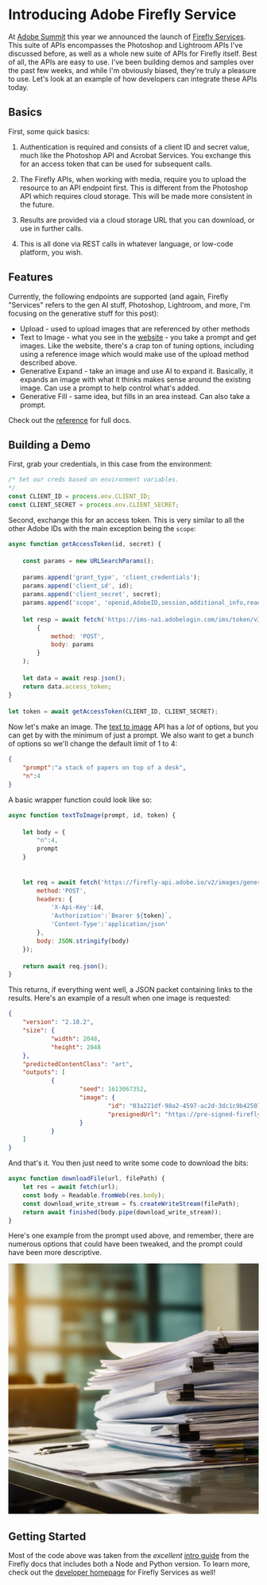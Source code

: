 # Introducing Adobe Firefly Service

At [Adobe Summit](https://business.adobe.com/summit/adobe-summit.html) this year we announced the launch of [Firefly Services](https://www.adobe.com/creativecloud/business/enterprise/firefly.html). This suite of APIs encompasses the Photoshop and Lightroom APIs I've discussed before, as well as a whole new suite of APIs for Firefly itself. Best of all, the APIs are easy to use. I've been building demos and samples over the past few weeks, and while I'm obviously biased, they're truly a pleasure to use. Let's look at an example of how developers can integrate these APIs today.

## Basics

First, some quick basics:

1) Authentication is required and consists of a client ID and secret value, much like the Photoshop API and Acrobat Services. You exchange this for an access token that can be used for subsequent calls.

2) The Firefly APIs, when working with media, require you to upload the resource to an API endpoint first. This is different from the Photoshop API which requires cloud storage. This will be made more consistent in the future.

3) Results are provided via a cloud storage URL that you can download, or use in further calls.

4) This is all done via REST calls in whatever language, or low-code platform, you wish. 

## Features

Currently, the following endpoints are supported (and again, Firefly "Services" refers to the gen AI stuff, Photoshop, Lightroom, and more, I'm focusing on the generative stuff for this post):

* Upload - used to upload images that are referenced by other methods
* Text to Image - what you see in the [website](https://firefly.adobe.com) - you take a prompt and get images. Like the website, there's a crap ton of tuning options, including using a reference image which would make use of the upload method described above. 
* Generative Expand - take an image and use AI to expand it. Basically, it expands an image with what it thinks makes sense around the existing image. Can use a prompt to help control what's added.
* Generative Fill - same idea, but fills in an area instead. Can also take a prompt.

Check out the [reference](https://developer.adobe.com/firefly-services/docs/firefly-api/guides/api/upload_image/) for full docs.

## Building a Demo

First, grab your credentials, in this case from the environment:

```js
/* Set our creds based on environment variables.
*/
const CLIENT_ID = process.env.CLIENT_ID;
const CLIENT_SECRET = process.env.CLIENT_SECRET;
```

Second, exchange this for an access token. This is very similar to all the other Adobe IDs with the main exception being the `scope`:

```js
async function getAccessToken(id, secret) {

    const params = new URLSearchParams();

    params.append('grant_type', 'client_credentials');
    params.append('client_id', id);
    params.append('client_secret', secret);
    params.append('scope', 'openid,AdobeID,session,additional_info,read_organizations,firefly_api,ff_apis');
    
    let resp = await fetch('https://ims-na1.adobelogin.com/ims/token/v3', 
        { 
            method: 'POST', 
            body: params
        }
    );

    let data = await resp.json();
    return data.access_token;
}

let token = await getAccessToken(CLIENT_ID, CLIENT_SECRET);
```

Now let's make an image. The [text to image](https://developer.adobe.com/firefly-services/docs/firefly-api/guides/api/image_generation/) API has a *lot* of options, but you can get by with the minimum of just a prompt. We also want to get a bunch of options so we'll change the default limit of 1 to 4:

```json
{
    "prompt":"a stack of papers on top of a desk",
    "n":4
}
```

A basic wrapper function could look like so:

```js
async function textToImage(prompt, id, token) {

    let body = {
        "n":4,
        prompt
    }


    let req = await fetch('https://firefly-api.adobe.io/v2/images/generate', {
        method:'POST',
        headers: {
            'X-Api-Key':id, 
            'Authorization':`Bearer ${token}`,
            'Content-Type':'application/json'
        }, 
        body: JSON.stringify(body)
    });

    return await req.json();
}
```

This returns, if everything went well, a JSON packet containing links to the results. Here's an example of a result when one image is requested:

```json
{
	"version": "2.10.2",
	"size": {
			"width": 2048,
			"height": 2048
	},
	"predictedContentClass": "art",
	"outputs": [
			{
					"seed": 1613067352,
					"image": {
							"id": "03a221df-98a2-4597-ac2d-3dc1c9b42507",
							"presignedUrl": "https://pre-signed-firefly-prod.s3.amazonaws.com/images/03a221df-98a2-4597-ac2d-3dc1c9b42507?X-Amz-Algorithm=AWS4-HMAC-SHA256&X-Amz-Credential=AKIARDA3TX66LLPDOIWV%2F20240326%2Fus-west-2%2Fs3%2Faws4_request&X-Amz-Date=20240326T192500Z&X-Amz-Expires=3600&X-Amz-SignedHeaders=host&X-Amz-Signature=84dc28624662af7215de720514ee803eed404df2cf10de803b38c878e0ff62c7"
					}
			}
	]
}
```

And that's it. You then just need to write some code to download the bits:

```js
async function downloadFile(url, filePath) {
    let res = await fetch(url);
    const body = Readable.fromWeb(res.body);
    const download_write_stream = fs.createWriteStream(filePath);
    return await finished(body.pipe(download_write_stream));
}
```

Here's one example from the prompt used above, and remember, there are numerous options that could have been tweaked, and the prompt could have been more descriptive.

![Sample Result](./ex1.jpg)

## Getting Started

Most of the code above was taken from the *excellent* [intro guide](https://developer.adobe.com/firefly-services/docs/firefly-api/guides/how-tos/create-your-first-ff-application/) from the Firefly docs that includes both a Node and Python version. To learn more, check out the [developer homepage](https://developer.adobe.com/firefly-services/) for Firefly Services as well!